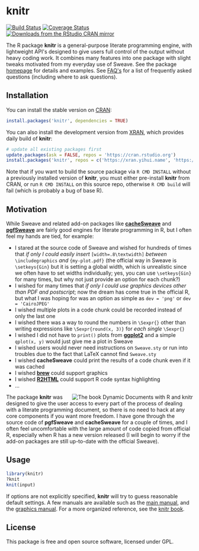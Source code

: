 # knitr

[![Build Status](https://travis-ci.org/yihui/knitr.svg)](https://travis-ci.org/yihui/knitr)
[![Coverage Status](https://coveralls.io/repos/yihui/knitr/badge.svg?branch=master&service=github)](https://coveralls.io/github/yihui/knitr?branch=master)
[![Downloads from the RStudio CRAN mirror](http://cranlogs.r-pkg.org/badges/knitr)](https://cran.rstudio.org/package=knitr)

The R package **knitr** is a general-purpose literate programming engine,
with lightweight API's designed to give users full control of the output
without heavy coding work. It combines many features into one package with
slight tweaks motivated from my everyday use of Sweave. See the package
[homepage](https://yihui.name/knitr/) for details and examples. See
[FAQ's](https://github.com/yihui/knitr/blob/master/FAQ.md) for a list of
frequently asked questions (including where to ask questions).

## Installation

You can install the stable version on
[CRAN](https://cran.rstudio.org/package=knitr):

```r
install.packages('knitr', dependencies = TRUE)
```

You can also install the development version from
[XRAN](https://xran.yihui.name), which provides daily build of **knitr**:

```r
# update all existing packages first
update.packages(ask = FALSE, repos = 'https://cran.rstudio.org')
install.packages('knitr', repos = c('https://xran.yihui.name', 'https://cran.rstudio.org'))
```

Note that if you want to build the source package via `R CMD INSTALL` without a previously installed version of **knitr**, you must either pre-install **knitr** from CRAN, or run `R CMD INSTALL` on this source repo, otherwise `R CMD build` will fail (which is probably a bug of base R).

## Motivation

While Sweave and related add-on packages like
[**cacheSweave**](https://cran.rstudio.org/package=cacheSweave) and
[**pgfSweave**](https://cran.rstudio.org/package=pgfSweave) are fairly good
engines for literate programming in R, but I often feel my hands are tied,
for example:

- I stared at the source code of Sweave and wished for hundreds of times
  that *if only I could easily insert* `[width=.8\textwidth]` *between*
  `\includegraphics` *and* `{my-plot.pdf}` (the official way in Sweave is
  `\setkeys{Gin}` but it is setting a global width, which is unrealistic
  since we often have to set widths individually; yes, you can use
  `\setkeys{Gin}` for many times, but why not just provide an option for
  each chunk?)
- I wished for many times that *if only I could use graphics devices other
  than PDF and postscript*; now the dream has come true in the official R,
  but what I was hoping for was an option as simple as `dev = 'png'` or `dev
  = 'CairoJPEG'`
- I wished multiple plots in a code chunk could be recorded instead of only
  the last one
- I wished there was a way to round the numbers in `\Sexpr{}` other than
  writing expressions like `\Sexpr{round(x, 3)}` for *each single* `\Sexpr{}`
- I wished I did not have to `print()` plots from
  [**ggplot2**](https://cran.rstudio.org/package=ggplot2) and a simple
  `qplot(x, y)` would just give me a plot in Sweave
- I wished users would never need instructions on `Sweave.sty` or run into
  troubles due to the fact that LaTeX cannot find `Sweave.sty`
- I wished **cacheSweave** could print the results of a code chunk even if
  it was cached
- I wished [**brew**](https://cran.rstudio.org/package=brew) could support
  graphics
- I wished [**R2HTML**](https://cran.rstudio.org/package=R2HTML) could
  support R code syntax highlighting
- ...


[<img src="http://i.imgur.com/yYw46aF.jpg" align="right" alt="The book Dynamic Documents with R and knitr" />](http://amzn.com/1498716962)

The package **knitr** was designed to give the user access to every part of
the process of dealing with a literate programming document, so there is no
need to hack at any core components if you want more freedom. I have gone
through the source code of **pgfSweave** and **cacheSweave** for a couple of
times, and I often feel uncomfortable with the large amount of code copied
from official R, especially when R has a new version released (I will begin
to worry if the add-on packages are still up-to-date with the official
Sweave).

## Usage

```r
library(knitr)
?knit
knit(input)
```

If options are not explicitly specified, **knitr** will try to guess
reasonable default settings. A few manuals are available such as the [main
manual](https://yihui.name/knitr/demo/manual/), and the
[graphics
manual](https://yihui.name/knitr/demo/graphics/). For a
more organized reference, see the [knitr book](http://amzn.com/1498716962).

## License

This package is free and open source software, licensed under GPL.
